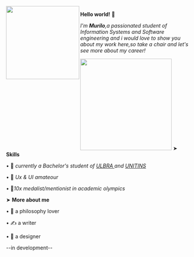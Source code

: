 <img align= "left" src=https://i.pinimg.com/enabled_lo/564x/f5/17/ca/f517ca578e816022f196ad939ecaa273.jpg width=200>

**Hello world!** 🌼<div></div>

*I'm **Murilo**,a passionated student of Information Systems and Software engineering and i would love to show you about my work here,so take a chair and let's see more about my career!*<div></div>
<img align= "bottom" src=https://i.pinimg.com/enabled_lo/564x/47/1c/e7/471ce7b6d591a328189506ae6cbb59d6.jpg width=250>
➤ **Skills**

• 🌾 *currently a Bachelor's student of <a href="https://www.ulbra.br/" rel="nofollow"> ULBRA </a> and <a href="https://www.unitins.br/nPortal/" rel="nofollow">UNITINS</a>*

• 🥀 *Ux & UI amateour*

• 🌿*10x medalist/mentionist in academic olympics*

➤ **More about me**<div>

• 🎠 a philosophy lover

• ✍️ a writer

• 🎠 a designer
</div>
--in development--
